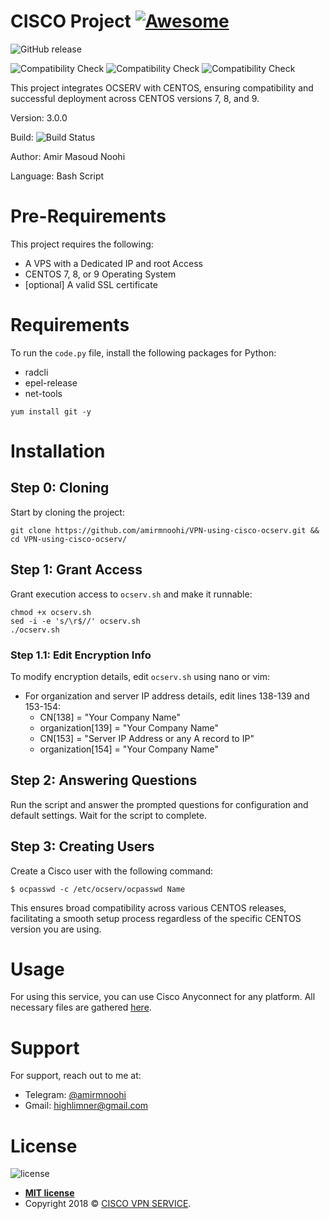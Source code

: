 
# **CISCO Project** [![Awesome](https://cdn.rawgit.com/sindresorhus/awesome/d7305f38d29fed78fa85652e3a63e154dd8e8829/media/badge.svg)](https://gitlab.com/limner/bank-tornadowebserver)

![GitHub release](https://img.shields.io/github/release/qubyte/rubidium.svg?style=for-the-badge)

![Compatibility Check](https://img.shields.io/badge/CENTOS_7-compatible-brightgreen)
![Compatibility Check](https://img.shields.io/badge/CENTOS_8-compatible-brightgreen)
![Compatibility Check](https://img.shields.io/badge/CENTOS_9-compatible-brightgreen)

This project integrates OCSERV with CENTOS, ensuring compatibility and successful deployment across CENTOS versions 7, 8, and 9.

Version: 3.0.0

Build: ![Build Status](https://img.shields.io/badge/build-passing-brightgreen)

Author: Amir Masoud Noohi

Language: Bash Script

# **Pre-Requirements**

This project requires the following:
- A VPS with a Dedicated IP and root Access
- CENTOS 7, 8, or 9 Operating System
- [optional] A valid SSL certificate

# **Requirements**

To run the `code.py` file, install the following packages for Python:

- radcli
- epel-release
- net-tools

```shell
yum install git -y
```

# **Installation**
## Step 0: Cloning

Start by cloning the project:

```shell
git clone https://github.com/amirmnoohi/VPN-using-cisco-ocserv.git && cd VPN-using-cisco-ocserv/
```

## Step 1: Grant Access

Grant execution access to `ocserv.sh` and make it runnable:

```shell
chmod +x ocserv.sh
sed -i -e 's/\r$//' ocserv.sh
./ocserv.sh
```

### Step 1.1: Edit Encryption Info

To modify encryption details, edit `ocserv.sh` using nano or vim:

- For organization and server IP address details, edit lines 138-139 and 153-154:
  - CN[138] = "Your Company Name"
  - organization[139] = "Your Company Name"
  - CN[153] = "Server IP Address or any A record to IP"
  - organization[154] = "Your Company Name"

## Step 2: Answering Questions

Run the script and answer the prompted questions for configuration and default settings. Wait for the script to complete.

## Step 3: Creating Users

Create a Cisco user with the following command:

```shell
$ ocpasswd -c /etc/ocserv/ocpasswd Name
```

This ensures broad compatibility across various CENTOS releases, facilitating a smooth setup process regardless of the specific CENTOS version you are using.

# **Usage**

For using this service, you can use Cisco Anyconnect for any platform. All necessary files are gathered [here](https://noohi.org/cisco).

# **Support**

For support, reach out to me at:
- Telegram: [@amirmnoohi](https://t.me/amirmnoohi)
- Gmail: [highlimner@gmail.com](mailto:highlimner@gmail.com)

# **License**

![license](https://img.shields.io/github/license/mashape/apistatus.svg?style=for-the-badge)

- **[MIT license](http://opensource.org/licenses/mit-license.php)**
- Copyright 2018 © [CISCO VPN SERVICE](https://github.com/amirmnoohi/VPN-using-cisco-ocserv).
